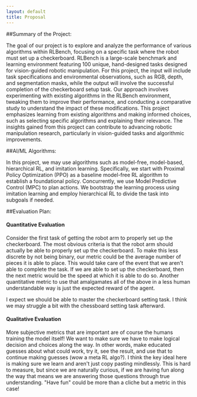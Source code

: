 ```yaml
---
layout: default
title: Proposal
---
```


##Summary of the Project:

The goal of our project is to explore and analyze the performance of various algorithms within RLBench, focusing on a specific task where the robot must set up a checkerboard. RLBench is a large-scale benchmark and learning environment featuring 100 unique, hand-designed tasks designed for vision-guided robotic manipulation. For this project, the input will include task specifications and environmental observations, such as RGB, depth, and segmentation masks, while the output will involve the successful completion of the checkerboard setup task. Our approach involves experimenting with existing algorithms in the RLBench environment, tweaking them to improve their performance, and conducting a comparative study to understand the impact of these modifications. This project emphasizes learning from existing algorithms and making informed choices, such as selecting specific algorithms and explaining their relevance. The insights gained from this project can contribute to advancing robotic manipulation research, particularly in vision-guided tasks and algorithmic improvements.

##AI/ML Algorithms:

In this project, we may use algorithms such as model-free, model-based, hierarchical RL, and imitation learning. Specifically, we start with Proximal Policy Optimization (PPO) as a baseline model-free RL algorithm to establish a foundational policy. Concurrently, we use Model Predictive Control (MPC) to plan actions. We bootstrap the learning process using imitation learning and employ hierarchical RL to divide the task into subgoals if needed.

##Evaluation Plan:

#### Quantitative Evaluation

Consider the first task of getting the robot arm to properly set up the checkerboard. The most obvious criteria is that the robot arm should actually be able to properly set up the checkerboard. To make this less discrete by not being binary, our metric could be the average number of pieces it is able to place. This would take care of the event that we aren't able to complete the task. If we are able to set up the checkerboard, then the next metric would be the speed at which it is able to do so. Another quantitative metric to use that amalgamates all of the above in a less human understandable way is just the expected reward of the agent.

I expect we should be able to master the checkerboard setting task. I think we may struggle a bit with the chessboard setting task afterward.

#### Qualitative Evaluation

More subjective metrics that are important are of course the humans training the model itself! We want to make sure we have to make logical decision and choices along the way. In other words, make educated guesses about what could work, try it, see the result, and use that to continue making guesses (wow a meta RL algo?). I think the key ideal here is making sure we learn and aren't just copy pasting mindlessly. This is hard to measure, but since we are naturally curious, if we are having fun along the way that means we are answering those questions through true understanding. "Have fun" could be more than a cliche but a metric in this case!
